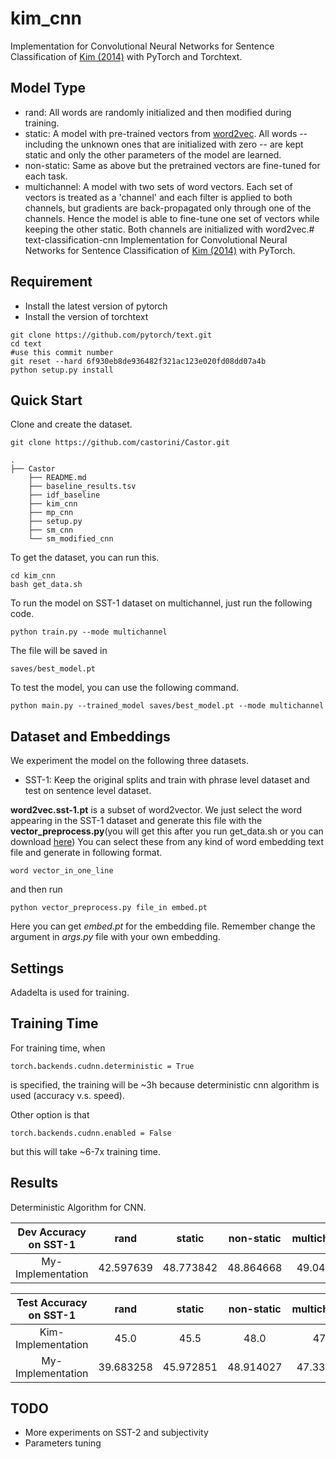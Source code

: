# kim_cnn

Implementation for Convolutional Neural Networks for Sentence Classification of [Kim (2014)](https://arxiv.org/abs/1408.5882) with PyTorch and Torchtext.

## Model Type

- rand: All words are randomly initialized and then modified during training.
- static: A model with pre-trained vectors from [word2vec](https://code.google.com/archive/p/word2vec/). All words -- including the unknown ones that are initialized with zero -- are kept static and only the other parameters of the model are learned.
- non-static: Same as above but the pretrained vectors are fine-tuned for each task.
- multichannel: A model with two sets of word vectors. Each set of vectors is treated as a 'channel' and each filter is applied to both channels, but gradients are back-propagated only through one of the channels. Hence the model is able to fine-tune one set of vectors while keeping the other static. Both channels are initialized with word2vec.# text-classification-cnn
Implementation for Convolutional Neural Networks for Sentence Classification of [Kim (2014)](https://arxiv.org/abs/1408.5882) with PyTorch.

## Requirement

- Install the latest version of pytorch
- Install the version of torchtext
```
git clone https://github.com/pytorch/text.git 
cd text  
#use this commit number 
git reset --hard 6f930eb8de936482f321ac123e020fd08dd07a4b
python setup.py install
```


## Quick Start

Clone and create the dataset.
```
git clone https://github.com/castorini/Castor.git
```

```
. 
├── Castor
    ├── README.md 
    ├── baseline_results.tsv 
    ├── idf_baseline 
    ├── kim_cnn 
    ├── mp_cnn 
    ├── setup.py 
    ├── sm_cnn 
    └── sm_modified_cnn 
```

To get the dataset, you can run this.
```
cd kim_cnn
bash get_data.sh
```


To run the model on SST-1 dataset on multichannel, just run the following code.

```
python train.py --mode multichannel
```

The file will be saved in 

```
saves/best_model.pt
```

To test the model, you can use the following command.

```
python main.py --trained_model saves/best_model.pt --mode multichannel
```



## Dataset and Embeddings 

We experiment the model on the following three datasets.

- SST-1: Keep the original splits and train with phrase level dataset and test on sentence level dataset.

**word2vec.sst-1.pt** is a subset of word2vector. We just select the word appearing in the SST-1 dataset and generate this file with the **vector_preprocess.py**(you will get this after you run get_data.sh or you can download [here](https://raw.githubusercontent.com/Impavidity/kim_cnn/master/vector_preprocess.py)) You can select these from any kind of word embedding text file and generate in following format.
``` 
word vector_in_one_line 
```
and then run 
``` 
python vector_preprocess.py file_in embed.pt 
``` 
Here you can get *embed.pt* for the embedding file. Remember change the argument in *args.py* file with your own embedding.

## Settings
Adadelta is used for training. 

## Training Time

For training time, when

```
torch.backends.cudnn.deterministic = True
```

is specified, the training will be ~3h because deterministic cnn algorithm is used (accuracy v.s. speed).

Other option is that

```
torch.backends.cudnn.enabled = False
```
but this will take ~6-7x training time.

## Results

Deterministic Algorithm for CNN.  

| Dev Accuracy on SST-1 |     rand      |    static    |   non-static  |  multichannel | 
|:--------------------------:|:-----------:|:-----------:|:-------------:|:---------------:| 
| My-Implementation      | 42.597639| 48.773842| 48.864668   | 49.046322  |  

| Test Accuracy on SST-1|      rand      |    static    |    non-static |  multichannel | 
|:--------------------------:|:-----------:|:-----------:|:-------------:|:---------------:| 
| Kim-Implementation    | 45.0            | 45.5        | 48.0             | 47.4                 | 
| My- Implementation    | 39.683258  | 45.972851| 48.914027|  47.330317       |

## TODO

- More experiments on SST-2 and subjectivity
- Parameters tuning

